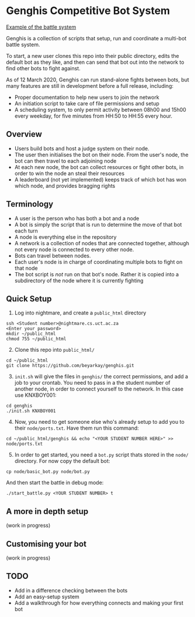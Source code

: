 # Genghis Competitive Bot System
[Example of the battle system](https://people.cs.uct.ac.za/~KNXBOY001/genghis/)

Genghis is a collection of scripts that setup, run and coordinate a multi-bot battle system.

To start, a new user clones this repo into their public directory, edits the default bot as 
they like, and then can send that bot out into the network to find other bots to fight against.

As of 12 March 2020, Genghis can run stand-alone fights between bots, but many features are still
in development before a full release, including:

* Proper documentation to help new users to join the network
* An initiation script to take care of file permissions and setup
* A scheduling system, to only permit activity between 08h00 and 15h00 every weekday, for five minutes
from HH:50 to HH:55 every hour.

## Overview 

* Users build bots and host a judge system on their node. 
* The user then initialises the bot on their node. From the user's node, the bot can then travel to
each adjoining node
* At each new node, the bot can collect resources or fight other bots, in order to win the node an steal
their resources
* A leaderboard (not yet implemented) keeps track of which bot has won which node, and provides bragging rights

## Terminology

* A user is the person who has both a bot and a node
* A bot is simply the script that is run to determine the move of that bot each turn
* A node is everything else in the repository
* A network is a collection of nodes that are connected together, although not every node is connected
to every other node.
* Bots can travel between nodes.
* Each user's node is in charge of coordinating multiple bots to fight on that node
* The bot script is _not_ run on that bot's node. Rather it is copied into a subdirectory
of the node where it is currently fighting


## Quick Setup

1. Log into nightmare, and create a `public_html` directory
```
ssh <Student number>@nightmare.cs.uct.ac.za
<Enter your password>
mkdir ~/public_html
chmod 755 ~/public_html 
```
2. Clone this repo into `public_html/`
```
cd ~/public_html
git clone https://github.com/beyarkay/genghis.git
```

3. `init.sh` will give the files in `genghis/` the correct permissions, and add a job to your crontab. You need to pass in a the student number of another node, in order to connect yourself to the network. In this case use KNXBOY001:
```
cd genghis
./init.sh KNXBOY001
```
4. Now, you need to get someone else who's already setup to add you to their `node/ports.txt`. Have them run this command:
```
cd ~/public_html/genghis && echo "<YOUR STUDENT NUMBER HERE>" >> node/ports.txt
```
5. In order to get started, you need a `bot.py` script thats stored in the `node/` directory. For now copy the default bot:
```
cp node/basic_bot.py node/bot.py
```

And then start the battle in debug mode:

```
./start_battle.py <YOUR STUDENT NUMBER> t
```

## A more in depth setup
(work in progress)


## Customising your bot
(work in progress)


## TODO
* Add in a difference checking between the bots
* Add an easy-setup system
* Add a walkthrough for how everything connects and making your first bot
